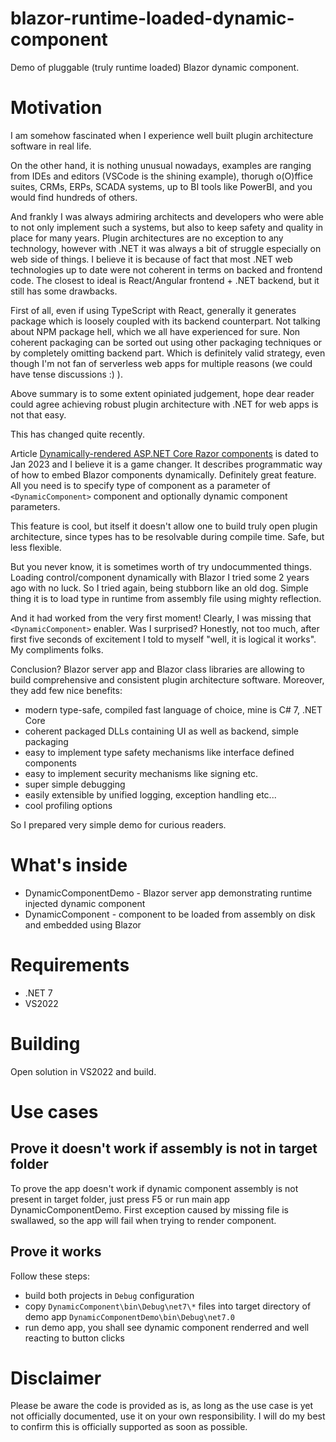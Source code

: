 # blazor-runtime-loaded-dynamic-component
Demo of pluggable (truly runtime loaded) Blazor dynamic component.

# Motivation
I am somehow fascinated when I experience well built plugin architecture software in real life.

On the other hand, it is nothing unusual nowadays, examples are ranging from IDEs and editors (VSCode is the shining example),
thorugh o(O)ffice suites, CRMs, ERPs, SCADA systems, up to BI tools like PowerBI, and you would find hundreds of others.

And frankly I was always admiring architects and developers who were able to not only implement such a systems, but also to keep safety and quality in place for many years.
Plugin architectures are no exception to any technology, however with .NET it was always a bit of struggle especially on web side of things.
I believe it is because of fact that most .NET web technologies up to date were not coherent in terms on backed and frontend code.
The closest to ideal is React/Angular frontend + .NET backend, but it still has some drawbacks.

First of all, even if using TypeScript with React,
generally it generates package which is loosely coupled with its backend counterpart. Not talking about NPM package hell, which we all have experienced for sure.
Non coherent packaging can be sorted out using other packaging techniques or by completely omitting backend part.
Which is definitely valid strategy, even though I'm not fan of serverless web apps for multiple reasons (we could have tense discussions :) ).

Above summary is to some extent opiniated judgement, hope dear reader could agree achieving robust plugin architecture with .NET for web apps is not that easy.

This has changed quite recently.

Article [Dynamically-rendered ASP.NET Core Razor components](https://learn.microsoft.com/en-us/aspnet/core/blazor/components/dynamiccomponent?view=aspnetcore-7.0)
is dated to Jan 2023 and I believe it is a game changer.
It describes programmatic way of how to embed Blazor components dynamically. Definitely great feature.
All you need is to specify type of component as a parameter of `<DynamicComponent>` component and optionally dynamic component parameters.

This feature is cool, but itself it doesn't allow one to build truly open plugin architecture, since types has to be resolvable during compile time.
Safe, but less flexible.

But you never know, it is sometimes worth of try undocummented things. Loading control/component dynamically with Blazor I tried some 2 years ago with no luck.
So I tried again, being stubborn like an old dog.
Simple thing it is to load type in runtime from assembly file using mighty reflection.

And it had worked from the very first moment!
Clearly, I was missing that `<DynamicComponent>` enabler.
Was I surprised? Honestly, not too much, after first five seconds of excitement I told to myself "well, it is logical it works".
My compliments folks.

Conclusion? Blazor server app and Blazor class libraries are allowing to build comprehensive and consistent plugin architecture software.
Moreover, they add few nice benefits:
- modern type-safe, compiled fast language of choice, mine is C# 7, .NET Core
- coherent packaged DLLs containing UI as well as backend, simple packaging
- easy to implement type safety mechanisms like interface defined components
- easy to implement security mechanisms like signing etc.
- super simple debugging
- easily extensible by unified logging, exception handling etc...
- cool profiling options

So I prepared very simple demo for curious readers.


# What's inside
- DynamicComponentDemo - Blazor server app demonstrating runtime injected dynamic component 
- DynamicComponent - component to be loaded from assembly on disk and embedded using <DynamicComponent> Blazor 

# Requirements

- .NET 7
- VS2022

# Building

Open solution in VS2022 and build.

# Use cases

## Prove it doesn't work if assembly is not in target folder

To prove the app doesn't work if dynamic component assembly is not present in target folder, just press F5 or run main app DynamicComponentDemo.
First exception caused by missing file is swallawed, so the app will fail when trying to render component.

## Prove it works
Follow these steps:
- build both projects in `Debug` configuration
- copy `DynamicComponent\bin\Debug\net7\*` files into target directory of demo app `DynamicComponentDemo\bin\Debug\net7.0`
- run demo app, you shall see dynamic component renderred and well reacting to button clicks

# Disclaimer
Please be aware the code is provided as is, as long as the use case is yet not officially documented, use it on your own responsibility.
I will do my best to confirm this is officially supported as soon as possible.
